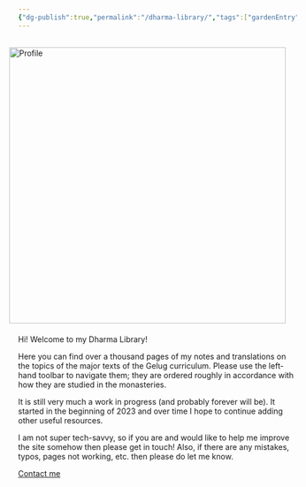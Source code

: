 ```yaml
---
{"dg-publish":true,"permalink":"/dharma-library/","tags":["gardenEntry"]}
---
```


<br><img src="/img/user/website/rabbit.png" alt="Profile" style="float: right; margin: 0 20px 20px 0; width: 500px;"><br><br><br>Hi! Welcome to my Dharma Library! 

Here you can find over a thousand pages of my notes and translations on the topics of the major texts of the Gelug curriculum. Please use the left-hand toolbar to navigate them; they are ordered roughly in accordance with how they are studied in the monasteries.

It is still very much a work in progress (and probably forever will be). It started in the beginning of 2023 and over time I hope to continue adding other useful resources.

I am not super tech-savvy, so if you are and would like to help me improve the site somehow then please get in touch! Also, if there are any mistakes, typos, pages not working, etc. then please do let me know.

[Contact me](mailto:shahartene108@gmail.com)
